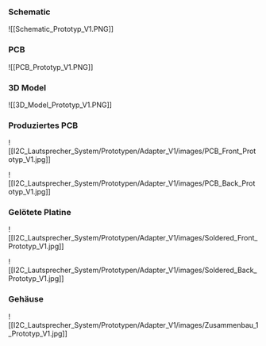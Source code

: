  
### Schematic

![[Schematic_Prototyp_V1.PNG]]

### PCB

![[PCB_Prototyp_V1.PNG]]

### 3D Model

![[3D_Model_Prototyp_V1.PNG]]

### Produziertes PCB

![[I2C_Lautsprecher_System/Prototypen/Adapter_V1/images/PCB_Front_Prototyp_V1.jpg]]


![[I2C_Lautsprecher_System/Prototypen/Adapter_V1/images/PCB_Back_Prototyp_V1.jpg]]
### Gelötete Platine

![[I2C_Lautsprecher_System/Prototypen/Adapter_V1/images/Soldered_Front_Prototyp_V1.jpg]]

![[I2C_Lautsprecher_System/Prototypen/Adapter_V1/images/Soldered_Back_Prototyp_V1.jpg]]

### Gehäuse

![[I2C_Lautsprecher_System/Prototypen/Adapter_V1/images/Zusammenbau_1_Prototyp_V1.jpg]]